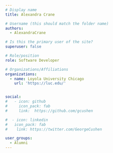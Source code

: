 ```yaml
---
# Display name
title: Alexandra Crane

# Username (this should match the folder name)
authors:
  - AlexandraCrane

# Is this the primary user of the site?
superuser: false

# Role/position
role: Software Developer

# Organizations/Affiliations
organizations:
  - name: Loyola University Chicago
    url: 'https://luc.edu/'


social:
#   - icon: github
#     icon_pack: fab
#     link:  https://github.com/gcushen

#  - icon: linkedin
#   icon_pack: fab
#    link: https://twitter.com/GeorgeCushen

user_groups:
  - Alumni
---
```

